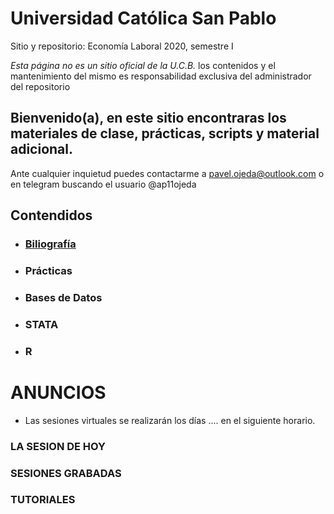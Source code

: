 # Universidad Católica San Pablo 
Sitio y repositorio: Economía Laboral 2020, semestre I

 *Esta página no es un sitio oficial de la U.C.B.* los contenidos y el mantenimiento del mismo es responsabilidad exclusiva del administrador del repositorio


## Bienvenido(a), en este sitio encontraras los materiales de clase, prácticas, scripts y material adicional. 

Ante cualquier inquietud puedes contactarme a pavel.ojeda@outlook.com o en telegram buscando el usuario @ap11ojeda



## **Contendidos**

- ### [Biliografía](https://mega.nz/#F!RQ9jFTIa!mXbcX4jKF9QUQtXOnCtvdw)
- ### Prácticas
- ### Bases de Datos
- ### STATA
- ### R

# **ANUNCIOS**
- Las sesiones virtuales se realizarán los días .... en el siguiente horario.

### LA SESION DE HOY

### SESIONES GRABADAS

### TUTORIALES

